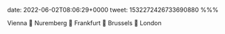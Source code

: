 date: 2022-06-02T08:06:29+0000
tweet: 1532272426733690880
%%%

Vienna 🚆 Nuremberg 🚆 Frankfurt 🚆 Brussels 🚆 London
